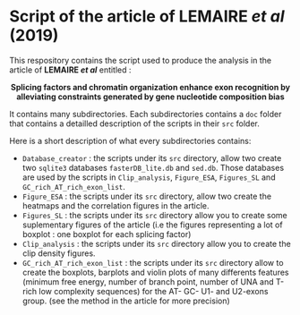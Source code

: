 # Script of the article of **LEMAIRE *et al*** (2019)

This respository contains the script used to produce the analysis in the article of **LEMAIRE *et al*** entitled :

**<center>Splicing factors and chromatin organization enhance exon recognition
by alleviating constraints generated by gene nucleotide composition bias </center>**

It contains many subdirectories. Each subdirectories contains a `doc` folder that contains a detailled description of the scripts in their `src` folder.


Here is a short description of what every subdirectories contains:

* `Database_creator` : the scripts under its `src` directory, allow two create two `sqlite3` databases `fasterDB_lite.db` and `sed.db`. Those databases are used by the scripts in `Clip_analysis`, `Figure_ESA`, `Figures_SL` and `GC_rich_AT_rich_exon_list`.
* `Figure_ESA` :  the scripts under its `src` directory, allow two create the heatmaps and the correlation figures in the article.
* `Figures_SL` :  the scripts under its `src` directory allow you to create some suplementary figures of the article (i.e the figures representing a lot of boxplot : one boxplot for each splicing factor)
* `Clip_analysis` : the scripts under its `src` directory allow you to create the clip density figures.
* `GC_rich_AT_rich_exon_list` : the scripts under its `src` directory allow to create the boxplots, barplots and violin plots of many differents features (minimum free energy, number of branch point, number of UNA and T-rich low complexity sequences) for the AT- GC- U1- and U2-exons group. (see the method in the article for more precision)
